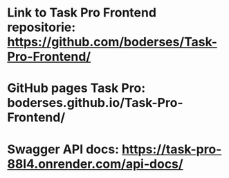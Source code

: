 # Link to Task Pro Frontend repositorie: https://github.com/boderses/Task-Pro-Frontend/
# GitHub pages Task Pro: boderses.github.io/Task-Pro-Frontend/
# Swagger API docs: https://task-pro-88l4.onrender.com/api-docs/